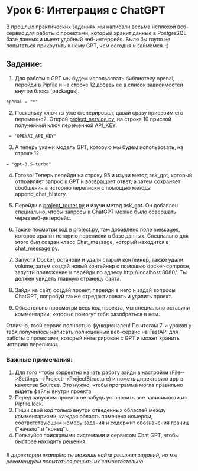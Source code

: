 # Урок 6: Интеграция с ChatGPT

В прошлых практических заданиях мы написали весьма неплохой веб-сервис для работы с проектами, который хранит
данные в PostgreSQL базе данных и имеет удобный веб-интерфейс. Было бы глупо не попытаться прикрутить к нему GPT, 
чем сегодня и займемся. :)

## Задание:

1. Для работы с GPT мы будем использовать библиотеку openai, перейди в Pipfile и на строке 12 добавь ее в список 
зависимостей внутри блока [packages]. 
```
openai = "*"
```

2. Поскольку ключ ты уже сгенерировал, давай сразу присвоим его переменной.
Открой [project_service.py](app/services/project_service.py), на строке 10 присвой полученный ключ переменной API_KEY.
```
 = "OPENAI_API_KEY"
```

3. А теперь укажи модель GPT, которую мы будем использовать, на строке 12.
```
= "gpt-3.5-turbo"
```

4. Готово! Теперь перейди на строку 95 и изучи метод ask_gpt, который отправляет запрос к GPT и возвращает ответ, а затем 
сохраняет сообщения в историю переписки с помощью метода append_chat_history.

5. Перейди в [project_router.py](app/routers/project_router.py) и изучи метод ask_gpt. 
Он добавлен специально, чтобы запросы к ChatGPT можно было совершать через веб-интерфейс. 

6. Также посмотри код в [project.py](app/models/project.py), там добавлено поле messages, которое хранит историю переписки в базе данных.
Специально для этого был создан класс Chat_message, который находится в [chat_message.py](app/models/chat_message.py).

7. Запусти Docker, останови и удали старый контейнер, также удали volume, затем создай новый контейнер с помощью docker-compose,
запусти приложение и перейди по адресу http://localhost:8080/. Ты должен увидеть главную страницу сайта.

8. Зайди на сайт, создай проект, перейди в него и задай вопросы ChatGPT, попробуй также отредактировать и удалить проект. 

9. Обязательно просмотри весь код проекта, мы специально оставили комментарии, которые помогут тебе разобраться в нем. 

Отлично, твой сервис полностью функционален! По итогам 7-и уроков у тебя получилось написать 
полноценный веб-сервис на FastAPI для работы с проектами, который интегрирован с GPT и может хранить историю переписки.

### Важные примечания:

1. Для того чтобы корректно начать работу зайди в настройки 
(File-->Settings-->Project-->ProjectStructure) и пометь директорию app в качестве Sources. 
Это нужно, чтобы программа могла правильно видеть файлы внутри проекта.
2. Перед запуском проекта не забудь установить все зависимости из Pipfile.lock.
3. Пиши свой код только внутри отведенных областей между комментариями, 
каждая область помечена номером, соответствующим номеру задания и содержит обозначения границ ("начало" и "конец").
4. Пользуйся поисковыми системами и сервисом Chat GPT, чтобы быстрее находить решения.


###### В директории examples ты можешь найти решения заданий, но мы рекомендуем попытаться решить их самостоятельно.